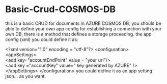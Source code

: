 # Basic-Crud-COSMOS-DB
this is a basic CRUD for documents in AZURE COSMOS DB, you should be able to define your own app config for establishing a connection with your own DB, there is a method that defines a storage proceeding. the app config (xml) you could define it as:

&lt;?xml version="1.0" encoding = "utf-8"?> &lt;configuration>    
&lt;appSettings>   
&lt;add key="accountEndPoint" value = "your uri"/>      
&lt;add key ="accountKey" value=" key generated by AZURE" />   
&lt;/appSettings>  &lt;/configuration> 
you could define it as an app setting json... as you want.
